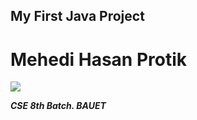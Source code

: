 ## My First Java Project
# Mehedi Hasan Protik

![](https://www.theprotik.com/wp-content/uploads/2019/09/PROTIK.jpeg)

***CSE 8th Batch. BAUET***
